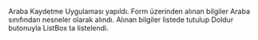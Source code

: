 Araba Kaydetme Uygulaması yapıldı. Form üzerinden alınan bilgiler Araba sınıfından nesneler olarak alındı. 
Alınan bilgiler listede tutulup Doldur butonuyla ListBox ta listelendi. 
